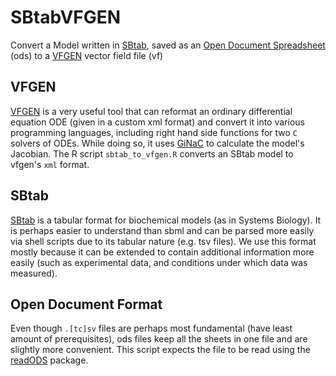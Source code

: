 # SBtabVFGEN

Convert a Model written in [SBtab](https://www.sbtab.net/), saved as an [Open Document Spreadsheet](https://www.documentfoundation.org/) (ods) to a [VFGEN](http://www.warrenweckesser.net/vfgen/) vector field file (vf)

## VFGEN

[VFGEN](https://github.com/WarrenWeckesser/vfgen) is a very useful tool that can reformat an ordinary differential
equation ODE (given in a custom xml format) and convert it into
various programming languages, including right hand side functions for
two `C` solvers of ODEs. While doing so, it uses
[GiNaC](https://ginac.de/) to calculate the model's Jacobian. The R
script `sbtab_to_vfgen.R` converts an SBtab model to vfgen's `xml` format.

## SBtab

[SBtab](https://www.sbtab.net/) is a tabular format for biochemical models (as in
Systems Biology). It is perhaps easier to understand than sbml and can be
parsed more easily via shell scripts due to its tabular nature (e.g. tsv files). We use this format mostly because it can be extended to contain additional information more easily (such as experimental data, and conditions under which data was measured).

## Open Document Format

Even though `.[tc]sv` files are perhaps most fundamental (have least amount of prerequisites), ods files
keep all the sheets in one file and are slightly more convenient. This
script expects the file to be read using the
[readODS](https://cran.r-project.org/web/packages/readODS/index.html)
package.
